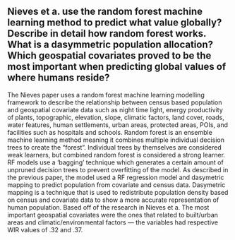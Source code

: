 ## Nieves et a. use the random forest machine learning method to predict what value globally?  Describe in detail how random forest works.  What is a dasymmetric population allocation? Which geospatial covariates proved to be the most important when predicting global values of where humans reside?

The Nieves paper uses a random forest machine learning modelling framework to describe the relationship between census based population and geospatial covariate data such as night time light, energy productivity of plants, topographic, elevation, slope, climatic factors, land cover, roads, water features, human settlements, urban areas, protected areas, POIs, and facilities such as hospitals and schools. Random forest is an ensemble machine learning method meaning it combines multiple individual decision trees to create the “forest”. Individual trees by themselves are considered weak learners, but combined random forest is considered a strong learner. RF models use a ‘bagging’ technique which generates a certain amount of unpruned decision trees to prevent overfitting of the model. As described in the previous paper, the model used a RF regression model and dasymetric mapping to predict population from covariate and census data. Dasymetric mapping is a technique that is used to redistribute population density based on census and covariate data to show a more accurate representation of human population. Based off of the research in Nieves et a. The most important geospatial covariates were the ones that related to built/urban areas and climatic/environmental factors —  the variables had respective WIR values of .32 and .37. 
